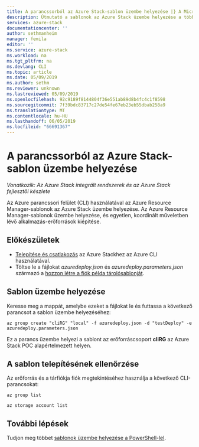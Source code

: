 ```yaml
---
title: A parancssorból az Azure Stack-sablon üzembe helyezése |} A Microsoft Docs
description: Útmutató a sablonok az Azure Stack üzembe helyezése a többplatformos parancssori felület (CLI) használatával.
services: azure-stack
documentationcenter: ''
author: sethmanheim
manager: femila
editor: ''
ms.service: azure-stack
ms.workload: na
ms.tgt_pltfrm: na
ms.devlang: CLI
ms.topic: article
ms.date: 05/09/2019
ms.author: sethm
ms.reviewer: unknown
ms.lastreviewed: 05/09/2019
ms.openlocfilehash: 92c9189f8144804f36e551ab89d8b4fc4c1f8598
ms.sourcegitcommit: 7f39bdc83717c27de54fe67eb23eb55dbab258a9
ms.translationtype: MT
ms.contentlocale: hu-HU
ms.lasthandoff: 06/05/2019
ms.locfileid: "66691367"
---
```

# <a name="deploy-a-template-with-the-command-line-in-azure-stack"></a>A parancssorból az Azure Stack-sablon üzembe helyezése

*Vonatkozik: Az Azure Stack integrált rendszerek és az Azure Stack fejlesztői készlete*

Az Azure parancssori felület (CLI) használatával az Azure Resource Manager-sablonok az Azure Stack üzembe helyezése. Az Azure Resource Manager-sablonok üzembe helyezése, és egyetlen, koordinált műveletben lévő alkalmazás-erőforrások kiépítése.

## <a name="before-you-begin"></a>Előkészületek

- [Telepítése és csatlakozás](azure-stack-version-profiles-azurecli2.md) az Azure Stackhez az Azure CLI használatával.
- Töltse le a fájlokat *azuredeploy.json* és *azuredeploy.parameters.json* származó a [hozzon létre a fiók példa tárolósablonját](https://github.com/Azure/AzureStack-QuickStart-Templates/tree/master/101-create-storage-account).

## <a name="deploy-template"></a>Sablon üzembe helyezése

Keresse meg a mappát, amelybe ezeket a fájlokat le és futtassa a következő parancsot a sablon üzembe helyezéséhez:

```azurecli
az group create "cliRG" "local" -f azuredeploy.json -d "testDeploy" -e azuredeploy.parameters.json
```

Ez a parancs üzembe helyezi a sablont az erőforráscsoport **cliRG** az Azure Stack POC alapértelmezett helyen.

## <a name="validate-template-deployment"></a>A sablon telepítésének ellenőrzése

Az erőforrás és a tárfiókja fiók megtekintéséhez használja a következő CLI-parancsokat:

```azurecli
az group list

az storage account list
```

## <a name="next-steps"></a>További lépések

Tudjon meg többet [sablonok üzembe helyezése a PowerShell-lel](azure-stack-deploy-template-powershell.md).
